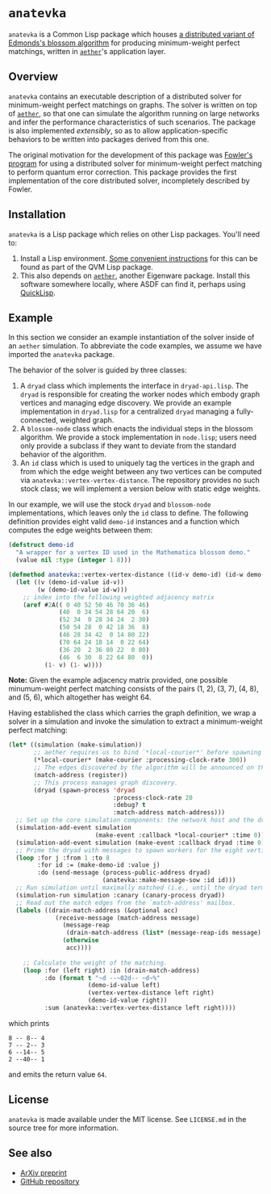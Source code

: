 # `anatevka`

`anatevka` is a Common Lisp package which houses [a distributed variant of Edmonds's blossom algorithm](https://arxiv.org/abs/2210.14277) for producing minimum-weight perfect matchings, written in [`aether`](https://github.com/dtqec/aether)'s application layer.

## Overview

`anatevka` contains an executable description of a distributed solver for minimum-weight perfect matchings on graphs.
The solver is written on top of [`aether`](https://github.com/dtqec/aether), so that one can simulate the algorithm running on large networks and infer the performance characteristics of such scenarios.
The package is also implemented _extensibly_, so as to allow application-specific behaviors to be written into packages derived from this one.

The original motivation for the development of this package was [Fowler's program](https://arxiv.org/abs/1307.1740) for using a distributed solver for minimum-weight perfect matching to perform quantum error correction.
This package provides the first implementation of the core distributed solver, incompletely described by Fowler.

## Installation

`anatevka` is a Lisp package which relies on other Lisp packages.  You'll need to:

1. Install a Lisp environment.
   [Some convenient instructions](https://github.com/quil-lang/qvm/blob/master/doc/lisp-setup.md) for this can be found as part of the QVM Lisp package.
2. This also depends on [`aether`](https://github.com/dtqec/aether), another Eigenware package.
   Install this software somewhere locally, where ASDF can find it, perhaps using [QuickLisp](http://quicklisp.org/).

## Example

In this section we consider an example instantiation of the solver inside of an `aether` simulation.
To abbreviate the code examples, we assume we have imported the `anatevka` package.

The behavior of the solver is guided by three classes:

1. A `dryad` class which implements the interface in `dryad-api.lisp`.
   The `dryad` is responsible for creating the worker nodes which embody graph vertices and managing edge discovery.
   We provide an example implementation in `dryad.lisp` for a centralized `dryad` managing a fully-connected, weighted graph.
2. A `blossom-node` class which enacts the individual steps in the blossom algorithm.
   We provide a stock implementation in `node.lisp`; users need only provide a subclass if they want to deviate from the standard behavior of the algorithm.
3. An `id` class which is used to uniquely tag the vertices in the graph and from which the edge weight between any two vertices can be computed via `anatevka::vertex-vertex-distance`.
   The repository provides no such stock class; we will implement a version below with static edge weights.

In our example, we will use the stock `dryad` and `blossom-node` implementations, which leaves only the `id` class to define.
The following definition provides eight valid `demo-id` instances and a function which computes the edge weights between them:

```lisp
(defstruct demo-id
  "A wrapper for a vertex ID used in the Mathematica blossom demo."
  (value nil :type (integer 1 8)))

(defmethod anatevka::vertex-vertex-distance ((id-v demo-id) (id-w demo-id))
  (let ((v (demo-id-value id-v))
        (w (demo-id-value id-w)))
    ;; index into the following weighted adjacency matrix
    (aref #2A(( 0 40 52 50 46 70 36 46)
              (40  0 34 54 28 64 20  6)
              (52 34  0 28 34 24  2 30)
              (50 54 28  0 42 18 36  8)
              (46 28 34 42  0 14 80 22)
              (70 64 24 18 14  0 22 64)
              (36 20  2 36 80 22  0 80)
              (46  6 30  8 22 64 80  0))
          (1- v) (1- w))))
```

**Note:** Given the example adjacency matrix provided, one possible minumum-weight perfect matching consists of the pairs (1, 2), (3, 7), (4, 8), and (5, 6), which altogether has weight 64.

Having established the class which carries the graph definition, we wrap a solver in a simulation and invoke the simulation to extract a minimum-weight perfect matching:

```lisp
(let* ((simulation (make-simulation))
       ;; aether requires us to bind `*local-courier*' before spawning processes.
       (*local-courier* (make-courier :processing-clock-rate 300))
       ;; The edges discovered by the algorithm will be announced on this address.
       (match-address (register))
       ;; This process manages graph discovery.
       (dryad (spawn-process 'dryad
                             :process-clock-rate 20
                             :debug? t
                             :match-address match-address)))
  ;; Set up the core simulation components: the network host and the dryad.
  (simulation-add-event simulation
                        (make-event :callback *local-courier* :time 0))
  (simulation-add-event simulation (make-event :callback dryad :time 0))
  ;; Prime the dryad with messages to spawn workers for the eight vertices.
  (loop :for j :from 1 :to 8
        :for id := (make-demo-id :value j)
        :do (send-message (process-public-address dryad)
                          (anatevka::make-message-sow :id id)))
  ;; Run simulation until maximally matched (i.e., until the dryad terminates).
  (simulation-run simulation :canary (canary-process dryad))
  ;; Read out the match edges from the `match-address' mailbox.
  (labels ((drain-match-address (&optional acc)
             (receive-message (match-address message)
               (message-reap
                (drain-match-address (list* (message-reap-ids message) acc)))
               (otherwise
                acc))))
    
    ;; Calculate the weight of the matching.
    (loop :for (left right) :in (drain-match-address)
          :do (format t "~d --~02d-- ~d~%"
                      (demo-id-value left)
                      (vertex-vertex-distance left right)
                      (demo-id-value right))
          :sum (anatevka::vertex-vertex-distance left right))))
```

which prints

```
8 -- 8-- 4
7 -- 2-- 3
6 --14-- 5
2 --40-- 1
```

and emits the return value `64`.

## License

`anatevka` is made available under the MIT license.
See `LICENSE.md` in the source tree for more information.

## See also

+ [ArXiv preprint](https://arxiv.org/abs/2210.14277)
+ [GitHub repository](https://github.com/dtqec/anatevka)
